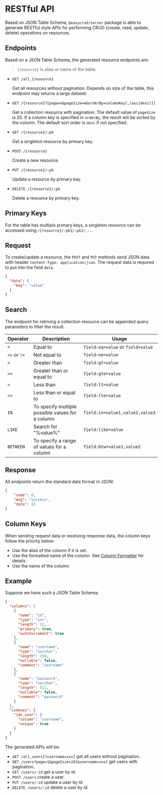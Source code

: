 # RESTful API

Based on JSON Table Schema, `@easycrud/server` package is able to generate RESTful style APIs for performing CRUD (create, read, update, delete) operations on resources.

## Endpoints

Based on a JSON Table Schema, the generated resource endpoints are:

> `{resource}` is alias or name of the table.   

- `GET /all_{resource}`  

  Get all resources without pagination. Depends on size of the table, this endpoint may returns a large dataset.

- `GET /{resource}?[page=n&pageSize=m&orderBy=columnKey[,(asc|desc)]]`  

  Get a collection resource with pagination. The default value of `pageSize` is 20. If a column key is specified in `orderBy`, the result will be sorted by the column. The default sort order is `desc` if not specified.
  
- `GET /{resource}/:pk`  

  Get a singleton resource by primary key.
- `POST /{resource}`       

  Create a new resource.
- `PUT /{resource}/:pk`      

  Update a resource by primary key.
- `DELETE /{resource}/:pk`     

  Delete a resource by primary key.

## Primary Keys

For the table has multiple primary keys, a singleton resource can be accessed using `/{resource}/:pk1/:pk2/...`.

## Request

To create/update a resource, the `POST` and `PUT` methods send JSON data with header `Content-Type: application/json`. The request data is required to put into the field `data`.

```json
{
  "data": {
    "key": "value"
  }
}
```

## Search

The endpoint for retriving a collection resource can be appended query parameters to filter the result.

| Operator | Description | Usage | 
| -------- | ----------- | ----- |
| `=`     | Equal to    | `field:eq=value` or `field=value` |
| `<>` or `!=`  | Not equal to | `field:ne=value` |
| `>`     | Greater than | `field:gt=value` |
| `>=`    | Greater than or equal to | `field:gte=value` |
| `<`     | Less than | `field:lt=value` |
| `<=`    | Less than or equal to | `field:lte=value` |
| `IN`    | To specify multiple possible values for a column | `field:in=value1,value2,value3` |
| `LIKE`  | Search for "%value%" | `field:like=value` |
| `BETWEEN` | To specify a range of values for a column | `field:btw=value1,value2` |

## Response

All endpoints return the standard data format in JSON:

```json
{
    "code": 0,
    "msg": "success",
    "data": []
}
```

## Column Keys

When sending request data or receiving response data, the column keys follow the priority below:

- Use the alias of the column if it is set.
- Use the formatted name of the column. See [Column Formatter](/guide/json-table-schema.html#columnformatter) for details.
- Use the name of the column.

## Example

Suppose we have such a JSON Table Schema:

```json
{
  "columns": [
    {
      "name": "id",
      "type": "int",
      "length": 11,
      "primary": true,
      "autoIncrement": true
    },
    {
      "name": "username",
      "type": "varchar",
      "length": 256,
      "nullable": false,
      "comment": "username"
    },
    {
      "name": "password",
      "type": "varchar",
      "length": 512,
      "nullable": false,
      "comment": "password"
    }
  ],
  "indexes": {
    "idx_user": {
      "column": "username",
      "unique": true
    }
  }
}
```

The generated APIs will be:

- `GET /all_users[?username=xxx]` get all users without pagination.
- `GET /users?page=1&pageSize=10[&username=xxx]` get users with pagination.
- `GET /users/:id` get a user by id.
- `POST /users` create a user.
- `PUT /users/:id` update a user by id.
- `DELETE /users/:id` delete a user by id.